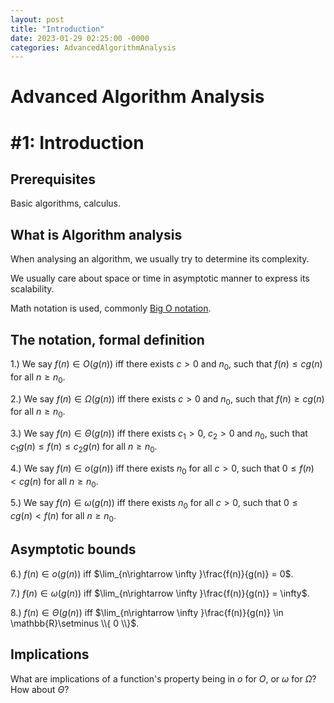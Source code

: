 ```yaml
---
layout: post
title: "Introduction"
date: 2023-01-29 02:25:00 -0000
categories: AdvancedAlgorithmAnalysis
---
```


# Advanced Algorithm Analysis
# \#1: Introduction

## Prerequisites

Basic algorithms, calculus.

## What is Algorithm analysis

When analysing an algorithm, we usually try to determine its complexity. 

We usually care about space or time in asymptotic manner to express its scalability.

Math notation is used, commonly [Big O notation](https://en.wikipedia.org/wiki/Big_O_notation).

## The notation, formal definition

1.) We say $f(n) \in O(g(n))$ iff there exists $c > 0$ and $n_{0}$, such that $f(n) \leq cg(n)$ for all $n \geq n_{0}$.

2.) We say $f(n) \in \Omega(g(n))$ iff there exists $c > 0$ and $n_{0}$, such that $f(n) \geq cg(n)$ for all $n \geq n_{0}$.

3.) We say $f(n) \in \Theta(g(n))$ iff there exists $c_{1} > 0$, $c_{2} > 0$ and $n_{0}$, such that $c_{1}g(n) \leq f(n) \leq c_{2}g(n)$ for all $n \geq n_{0}$.

4.) We say $f(n) \in o(g(n))$ iff there exists $n_{0}$ for all $c > 0$, such that $0 \leq f(n) < cg(n)$ for all $n \geq n_{0}$.

5.) We say $f(n) \in \omega(g(n))$ iff there exists $n_{0}$ for all $c > 0$, such that $0 \leq cg(n) < f(n)$ for all $n \geq n_{0}$.

## Asymptotic bounds

6.) $f(n) \in o(g(n))$ iff $\lim_{n\rightarrow \infty }\frac{f(n)}{g(n)} = 0$.

7.) $f(n) \in \omega(g(n))$ iff $\lim_{n\rightarrow \infty }\frac{f(n)}{g(n)} = \infty$.

8.) $f(n) \in \Theta(g(n))$ iff $\lim_{n\rightarrow \infty }\frac{f(n)}{g(n)} \in \mathbb{R}\setminus \\{ 0 \\}$.

## Implications

What are implications of a function's property being in $o$ for $O$, or $\omega$ for $\Omega$? How about $\Theta$?
